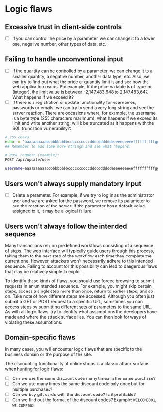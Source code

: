 # Logic flaws

## Excessive trust in client-side controls <a href="#excessive-trust-in-client-side-controls" id="excessive-trust-in-client-side-controls"></a>

* [ ] If you can control the price by a parameter, we can change it to a lower one, negative number, other types of data, etc.

## Failing to handle unconventional input

* [ ] If the quantity can be controlled by a parameter, we can change it to a smaller quantity, a negative number, another data type, etc. Also, we can try to find out what the price or quantity limit is and see how the web application reacts. For example, if the price variable is of type int (integer), the limit value is between -2,147,483,648 to 2,147,483,647. What happens if we exceed it?
* [ ] If there is a registration or update functionality for usernames, passwords or emails, we can try to send a very long string and see the server reaction. There are occasions where, for example, the username is a byte type (255 characters maximum), what happens if we exceed its limit and write another string, will it be truncated as it happens with the SQL truncation vulnerability?:

```bash
# 255 chars:
echo -n 'aaaaaaaaaabbbbbbbbbbccccccccccddddddddddeeeeeeeeeeffffffffffgggggggggghhhhhhhhhhiiiiiiiiiijjjjjjjjjjkkkkkkkkkkllllllllllmmmmmmmmmmnnnnnnnnnnooooooooooppppppppppqqqqqqqqqqrrrrrrrrrrssssssssssttttttttttuuuuuuuuuuvvvvvvvvvvwwwwwwwwwwxxxxxxxxxxyyyyyyyyyyzzzz' | wc -c
## Remember to add some more strings and see what happens.

# POST request (example):
POST /api/update/user

username=aaaaaaaaaabbbbbbbbbbccccccccccddddddddddeeeeeeeeeeffffffffffgggggggggghhhhhhhhhhiiiiiiiiiijjjjjjjjjjkkkkkkkkkkllllllllllmmmmmmmmmmnnnnnnnnnnooooooooooppppppppppqqqqqqqqqqrrrrrrrrrrssssssssssttttttttttuuuuuuuuuuvvvvvvvvvvwwwwwwwwwwxxxxxxxxxxyyyyyyyyyyzzzzadministrator
```

## Users won't always supply mandatory input <a href="#users-won-t-always-supply-mandatory-input" id="users-won-t-always-supply-mandatory-input"></a>

* [ ] Delete a parameter. For example, if we try to log in as the administrator user and we are asked for the password, we remove its parameter to see the reaction of the server. If the parameter has a default value assigned to it, it may be a logical failure.

## Users won't always follow the intended sequence <a href="#users-won-t-always-follow-the-intended-sequence" id="users-won-t-always-follow-the-intended-sequence"></a>

Many transactions rely on predefined workflows consisting of a sequence of steps. The web interface will typically guide users through this process, taking them to the next step of the workflow each time they complete the current one. However, attackers won't necessarily adhere to this intended sequence. Failing to account for this possibility can lead to dangerous flaws that may be relatively simple to exploit.

To identify these kinds of flaws, you should use forced browsing to submit requests in an unintended sequence. For example, you might skip certain steps, access a single step more than once, return to earlier steps, and so on. Take note of how different steps are accessed. Although you often just submit a GET or POST request to a specific URL, sometimes you can access steps by submitting different sets of parameters to the same URL. As with all logic flaws, try to identify what assumptions the developers have made and where the attack surface lies. You can then look for ways of violating these assumptions.

## Domain-specific flaws <a href="#domain-specific-flaws" id="domain-specific-flaws"></a>

In many cases, you will encounter logic flaws that are specific to the business domain or the purpose of the site.

The discounting functionality of online shops is a classic attack surface when hunting for logic flaws:

* [ ] Can we use the same discount code many times in the same purchase?&#x20;
* [ ] Can we use many times the same discount code only once but for multiple purchases?
* [ ] Can we buy gift cards with the discount code? Is it profitable?
* [ ] Can we find out the format of the discount codes? Example: `WELCOME001`, `WELCOME002`
